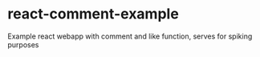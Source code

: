 # react-comment-example
Example react webapp with comment and like function, serves for spiking purposes
